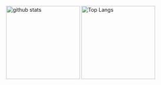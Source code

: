 <p align="left"> 
  <img alt="github stats" height="200px"src="https://github-readme-stats.vercel.app/api?username=Jikky1618&theme=github_dark&show_icons=ture" />
  <img alt="Top Langs" height="200px" src="https://github-readme-stats.vercel.app/api/top-langs/?username=Jikky1618&theme=github_dark&show_icons=true" />
</p>
